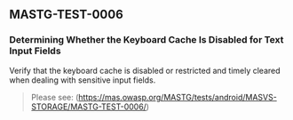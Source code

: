 ##  MASTG-TEST-0006

### Determining Whether the Keyboard Cache Is Disabled for Text Input Fields

Verify that the keyboard cache is disabled or restricted and timely cleared when dealing with sensitive input fields.

> Please see: (https://mas.owasp.org/MASTG/tests/android/MASVS-STORAGE/MASTG-TEST-0006/)